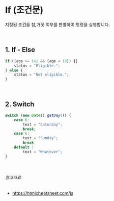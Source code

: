 # If  (조건문)

지정된 조건을 참,거짓 여부를 판별하여 명령을 실행합니다.

<br>

## 1. If - Else

```javascript
if ((age >= 14) && (age < 19)) {}
    status = "Eligible.";
} else {
    status = "Not eligible.";
}
````

<br>

## 2. Switch

```javascript
switch (new Date().getDay()) {
    case 6:
        text = "Saturday";
        break;
    case 0:
        text = "Sunday";
        break
    default :
        text = "Whatever";
}
```

<br>

###### 참고자료

* <a href="https://htmlcheatsheet.com/js/" target="_blank"> https://htmlcheatsheet.com/js </a>